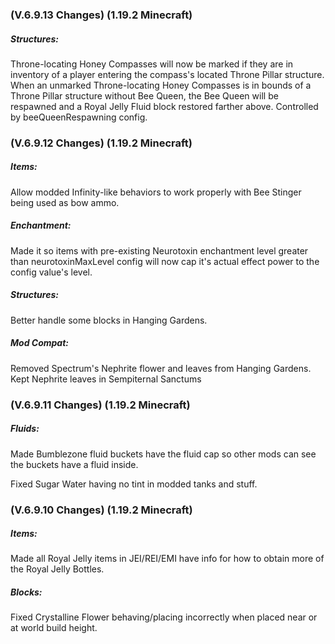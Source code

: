 ### **(V.6.9.13 Changes) (1.19.2 Minecraft)**

##### Structures:
Throne-locating Honey Compasses will now be marked if they are in inventory of a player entering the compass's located Throne Pillar structure.
 When an unmarked Throne-locating Honey Compasses is in bounds of a Throne Pillar structure without Bee Queen,
 the Bee Queen will be respawned and a Royal Jelly Fluid block restored farther above.
 Controlled by beeQueenRespawning config.


### **(V.6.9.12 Changes) (1.19.2 Minecraft)**

##### Items:
Allow modded Infinity-like behaviors to work properly with Bee Stinger being used as bow ammo.

##### Enchantment:
Made it so items with pre-existing Neurotoxin enchantment level greater than neurotoxinMaxLevel config
 will now cap it's actual effect power to the config value's level.

##### Structures:
Better handle some blocks in Hanging Gardens.

##### Mod Compat:
Removed Spectrum's Nephrite flower and leaves from Hanging Gardens. Kept Nephrite leaves in Sempiternal Sanctums


### **(V.6.9.11 Changes) (1.19.2 Minecraft)**

##### Fluids:
Made Bumblezone fluid buckets have the fluid cap so other mods can see the buckets have a fluid inside.

Fixed Sugar Water having no tint in modded tanks and stuff.


### **(V.6.9.10 Changes) (1.19.2 Minecraft)**

##### Items:
Made all Royal Jelly items in JEI/REI/EMI have info for how to obtain more of the Royal Jelly Bottles.

##### Blocks:
Fixed Crystalline Flower behaving/placing incorrectly when placed near or at world build height.